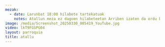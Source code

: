 ```yaml
---
mezak:
  - date: Larunbat 18:00 hilabete tartekatuak
    notes: Atallun meza ez dagoen hilabeteetan Arriben izaten da ordu berean
image: /media/Screenshot_20250330_005419_YouTube.jpg
video: lkT9FGSPG04
layout: parroquia
title: atallu
---
```

